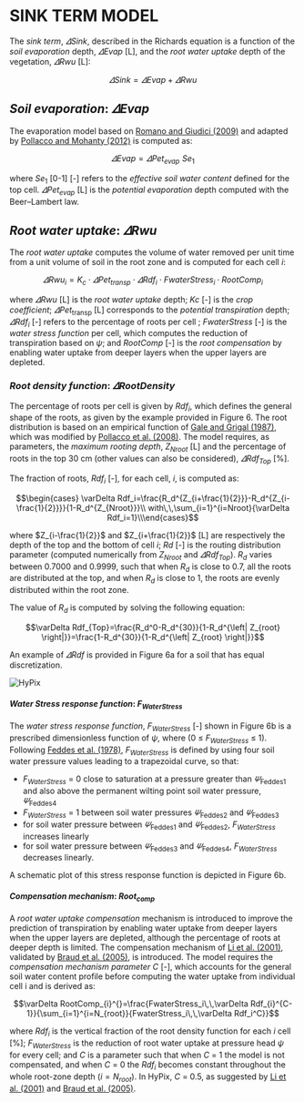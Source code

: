 <!-- MathJax -->

<script id="MathJax-script" async src="https://cdn.jsdelivr.net/npm/mathjax@3/es5/tex-mml-chtml.js"></script>


# SINK TERM MODEL

The *sink term*, $\varDelta Sink$, described in the Richards equation is a function of the *soil evaporation* depth, $\varDelta Evap$ [L], and the *root water uptake* depth of the vegetation, $\varDelta Rwu$ [L]:

$$\varDelta Sink=\varDelta Evap+\varDelta Rwu$$

##	*Soil evaporation*: $\varDelta Evap$

The evaporation model based on [Romano and Giudici (2009)](#_ENREF_6) and adapted by [Pollacco and Mohanty (2012)](#_ENREF_7) is computed as:

$$\varDelta Evap\,\,=\,\,\varDelta Pet_{evap}^{}\,\,Se_{1}^{}$$

where $Se_{1}$ [0-1] [-] refers to the *effective soil water content* defined for the top cell. $\varDelta Pet_{evap}$ [L] is the *potential evaporation* depth computed with the Beer–Lambert law.

##	*Root water uptake*: $\varDelta Rwu$

The *root water uptake* computes the volume of water removed per unit time from a unit volume of soil in the root zone and is computed for each cell $i$:

$$\varDelta Rwu_i=K_c\cdot \varDelta Pet_{transp}^{}\cdot \varDelta Rdf_i\cdot FwaterStress_i\cdot RootComp_i $$

where $\varDelta Rwu$ [L] is the *root water uptake* depth; $Kc$ [-] is the *crop coefficient*; $\varDelta Pet_{\mathrm{transp}}$ [L] corresponds to the *potential transpiration* depth; $\varDelta Rdf_{i}$ [-] refers to the percentage of roots per cell ; $FwaterStress$ [-] is the *water stress function* per cell, which computes the reduction of transpiration based on $ψ$; and $RootComp$ [-] is the *root compensation* by enabling water uptake from deeper layers when the upper layers are depleted.

### *Root density function*: $\varDelta RootDensity$

The percentage of roots per cell is given by $Rdf_{i}$, which defines the general shape of the roots, as given by the example provided in Figure 6. The root distribution is based on an empirical function of [Gale and Grigal (1987)](#_ENDREF_8), which was modified by [Pollacco et al. (2008)](#_ENDREF_9). The model requires, as parameters, the *maximum rooting depth*, $Z_{Nroot}$ [L] and the percentage of roots in the top 30 cm (other values can also be considered), $\varDelta Rdf_{Top}$ [%].

The fraction of roots, $Rdf_{i}$ [-], for each cell, $i$, is computed as:

$$\begin{cases}	\varDelta Rdf_i=\frac{R_d^{Z_{i+\frac{1}{2}}}-R_d^{Z_{i-\frac{1}{2}}}}{1-R_d^{Z_{Nroot}}}\\	with\,\,\sum_{i=1}^{i=Nroot}{\varDelta Rdf_i=1}\\\end{cases}$$

where $Z_{i-\frac{1}{2}}$ and $Z_{i+\frac{1}{2}}$ [L] are respectively the depth of the top and the bottom of cell $i$; $Rd$ [-] is the routing distribution parameter (computed numerically from $Z_{Nroot}$ and $\varDelta Rdf_{Top}$). $R_{d}$ varies between 0.7000 and 0.9999, such that when $R_{d}$ is close to 0.7, all the roots are distributed at the top, and when $R_{d}$ is close to 1, the roots are evenly distributed within the root zone.

The value of $R_{d}$ is computed by solving the following equation:

$$\varDelta Rdf_{Top}=\frac{R_d^0-R_d^{30}}{1-R_d^{\left| Z_{root} \right|}}=\frac{1-R_d^{30}}{1-R_d^{\left| Z_{root} \right|}}$$

An example of $\varDelta Rdf$ is provided in Figure 6a for a soil that has equal discretization.

![HyPix](https://manaakiwhenua.github.io/SoilWater_ToolBox.jl/FIGURE/Figure6.bmp "Figure 6. Pasture grass models used for all lysimeters: (a) root density function plotted with depth and (b) schematic of the [Feddes et al. (1978)](#_ENDREF_10) plant water stress function.")


#### *Water Stress response function*: $F_{WaterStress}$

The *water stress response function*, $F_{WaterStress}$ [-] shown in Figure 6b is a prescribed dimensionless function of $ψ$, where (0 $\le$ $F_{WaterStress}$ $\le$ 1). Following [Feddes et al. (1978)](#_ENDREF_10), $F_{WaterStress}$ is defined by using four soil water pressure values leading to a trapezoidal curve, so that:

* $F_{WaterStress}$ = 0 close to saturation at a pressure greater than $\varPsi _{\mathrm{Feddes}1}$ and also above the permanent wilting point soil water pressure, $\varPsi _{\mathrm{Feddes}4}$
*  $F_{WaterStress}$ = 1 between soil water pressures $\varPsi _{\mathrm{Feddes}2}$ and $\varPsi _{\mathrm{Feddes}3}$
* for soil water pressure between $\varPsi _{\mathrm{Feddes}1}$ and $\varPsi _{\mathrm{Feddes}2}$, $F_{WaterStress}$ increases linearly
* for soil water pressure between $\varPsi _{\mathrm{Feddes}3}$ and $\varPsi _{\mathrm{Feddes}4}$, $F_{WaterStress}$ decreases linearly.

A schematic plot of this stress response function is depicted in Figure 6b.


#### *Compensation mechanism*: $Root_{comp}$

A *root water uptake compensation* mechanism is introduced to improve the prediction of transpiration by enabling water uptake from deeper layers when the upper layers are depleted, although the percentage of roots at deeper depth is limited. The compensation mechanism of [Li et al. (2001)](#_ENDREF_11), validated by [Braud et al. (2005)](#_ENDREF_12), is introduced. The model requires the *compensation mechanism parameter* $C$ [-], which accounts for the general soil water content profile before computing the water uptake from individual cell i and is derived as:

$$\varDelta RootComp_{i}^{}=\frac{FwaterStress_i\,\,\varDelta Rdf_{i}^{C-1}}{\sum_{i=1}^{i=N_{root}}{FwaterStress_i\,\,\varDelta Rdf_i^C}}$$

where $Rdf_{i}$ is the vertical fraction of the root density function for each $i$ cell [%]; $F_{WaterStress}$ is the reduction of root water uptake at pressure head $ψ$ for every cell; and $C$ is a parameter such that when $C$ = 1 the model is not compensated, and when $C$ = 0 the $Rdf_{i}$ becomes constant throughout the whole root-zone depth ($i=N_{root}$). In HyPix, $C$ = 0.5, as suggested by [Li et al. (2001)](#_ENDREF_11) and [Braud et al. (2005)](#_ENDREF_12).
